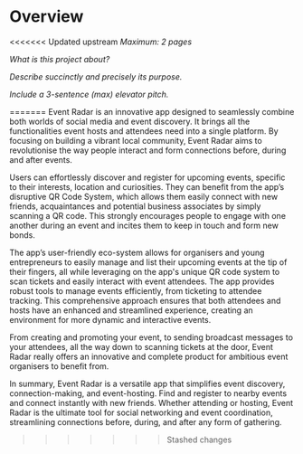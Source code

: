 # Overview

<<<<<<< Updated upstream
*Maximum: 2 pages*

*What is this project about?*

*Describe succinctly and precisely its purpose.*

*Include a 3-sentence (max) elevator pitch.*

=======
Event Radar is an innovative app designed to seamlessly combine both worlds of social media and event discovery. It brings all the functionalities event hosts and attendees need into a single platform. By focusing on building a vibrant local community, Event Radar aims to revolutionise the way people interact and form connections before, during and after events.

Users can effortlessly discover and register for upcoming events, specific to their interests, location and curiosities. They can benefit from the app’s disruptive QR Code System, which allows them easily connect with new friends, acquaintances and potential business associates by simply scanning a QR code. This strongly encourages people to engage with one another during an event and incites them to keep in touch and form new bonds.

The app’s user-friendly eco-system allows for organisers and young entrepreneurs to easily manage and list their upcoming events at the tip of their fingers, all while leveraging on the app's unique QR code system to scan tickets and easily interact with event attendees. The app provides robust tools to manage events efficiently, from ticketing to attendee tracking. This comprehensive approach ensures that both attendees and hosts have an enhanced and streamlined experience, creating an environment for more dynamic and interactive events. 

From creating and promoting your event, to sending broadcast messages to your attendees, all the way down to scanning tickets at the door, Event Radar really offers an innovative and complete product for ambitious event organisers to benefit from.

In summary, Event Radar is a versatile app that simplifies event discovery, connection-making, and event-hosting. Find and register to nearby events and connect instantly with new friends. Whether attending or hosting, Event Radar is the ultimate tool for social networking and event coordination, streamlining connections before, during, and after any form of gathering.
>>>>>>> Stashed changes

